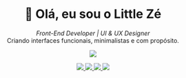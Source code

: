 <h1 align="center">👋 Olá, eu sou o <strong>Little Zé</strong></h1>

<p align="center">
  <em>Front-End Developer | UI & UX Designer</em><br>
  Criando interfaces funcionais, minimalistas e com propósito.
</p>


<p align="center">
  <img src="https://skillicons.dev/icons?i=html,css,js,python,figma,vscode,github" />
</p>


<p align="center">
  <a href="https://github.com/arturfnnds" target="_blank">
    <img src="https://img.shields.io/badge/GitHub-181717?style=for-the-badge&logo=github&logoColor=white"/>
  </a>
  <a href="https://linkedin.com/in/arturfnnds" target="_blank">
    <img src="https://img.shields.io/badge/LinkedIn-0A66C2?style=for-the-badge&logo=linkedin&logoColor=white"/>
  </a>
  <a href="mailto:arturfnnds@gmail.com" target="_blank">
    <img src="https://img.shields.io/badge/Gmail-EA4335?style=for-the-badge&logo=gmail&logoColor=white"/>
  </a>
  <a href="https://www.behance.net/arturfnnds" target="_blank">
    <img src="https://img.shields.io/badge/Behance-1769FF?style=for-the-badge&logo=behance&logoColor=white"/>
  </a>
</p>
